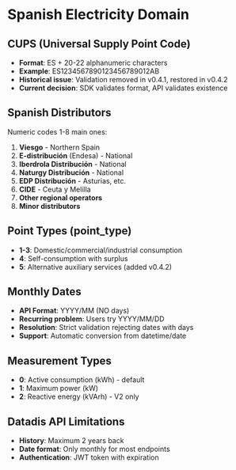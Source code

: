 # Spanish Electricity Domain

## CUPS (Universal Supply Point Code)
- **Format**: ES + 20-22 alphanumeric characters
- **Example**: ES1234567890123456789012AB
- **Historical issue**: Validation removed in v0.4.1, restored in v0.4.2
- **Current decision**: SDK validates format, API validates existence

## Spanish Distributors
Numeric codes 1-8 main ones:
1. **Viesgo** - Northern Spain
2. **E-distribución** (Endesa) - National
3. **Iberdrola Distribución** - National
4. **Naturgy Distribución** - National
5. **EDP Distribución** - Asturias, etc.
6. **CIDE** - Ceuta y Melilla
7. **Other regional operators**
8. **Minor distributors**

## Point Types (point_type)
- **1-3**: Domestic/commercial/industrial consumption
- **4**: Self-consumption with surplus
- **5**: Alternative auxiliary services (added v0.4.2)

## Monthly Dates
- **API Format**: YYYY/MM (NO days)
- **Recurring problem**: Users try YYYY/MM/DD
- **Resolution**: Strict validation rejecting dates with days
- **Support**: Automatic conversion from datetime/date

## Measurement Types
- **0**: Active consumption (kWh) - default
- **1**: Maximum power (kW)
- **2**: Reactive energy (kVArh) - V2 only

## Datadis API Limitations
- **History**: Maximum 2 years back
- **Date format**: Only monthly for most endpoints
- **Authentication**: JWT token with expiration
